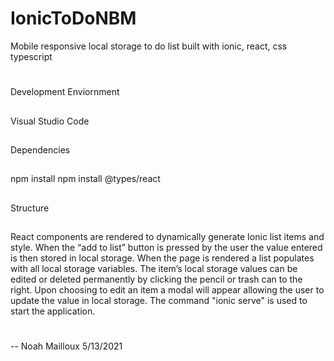 # IonicToDoNBM 
Mobile responsive local storage to do list built with ionic, react, css typescript
#

Development Enviornment
##
Visual Studio Code
##

Dependencies
##
npm install
npm install @types/react
##

Structure
##
React components are rendered to dynamically generate Ionic list items and style.
When the “add to list” button is pressed by the user the value entered is then stored in local storage.
When the page is rendered a list populates with all local storage variables.
The item’s local storage values can be edited or deleted permanently by clicking the pencil or trash can to the right.
Upon choosing to edit an item a modal will appear allowing the user to update the value in local storage.
The command "ionic serve" is used to start the application.
##

#
-- Noah Mailloux 5/13/2021
#
